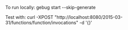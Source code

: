 To run locally: gebug start --skip-generate

Test with: curl -XPOST "http://localhost:8080/2015-03-31/functions/function/invocations" -d '{}'
